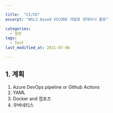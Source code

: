 ```yaml
---

title:  "CI/CD"
excerpt: "WSL2 based VSCODE 개발용 컨테이너 활용"

categories:
  - 일반
tags:
  - Text
last_modified_at: 2021-07-06

---
```


## 1. 계획

1. Azure DevOps pipeline or Github Actions
2. YAML
3. Docker and 컴포즈
4. 쿠버네티스